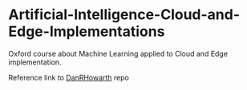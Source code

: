 # Artificial-Intelligence-Cloud-and-Edge-Implementations
Oxford course about Machine Learning applied to Cloud and Edge implementation. 

Reference link to [DanRHowarth](https://github.com/DanRHowarth/Artificial-Intelligence-Cloud-and-Edge-Implementations/blob/master/Oxford_End_to_End_Regression.ipynb) repo
